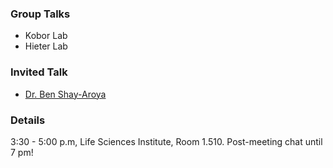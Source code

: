 ### Group Talks

* Kobor Lab
* Hieter Lab

### Invited Talk

* [Dr. Ben Shay-Aroya](http://research.biu.ac.il/content/dr-ben-aroyas-lab-0)

### Details
3:30 - 5:00 p.m,
Life Sciences Institute, Room 1.510.
Post-meeting chat until 7 pm!
